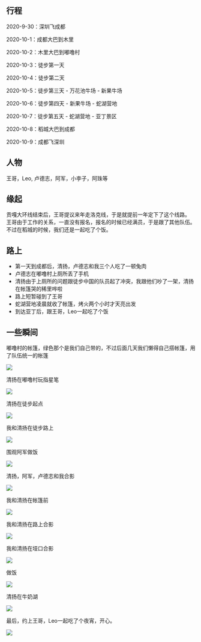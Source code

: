 ## 行程

2020-9-30：深圳飞成都

2020-10-1：成都大巴到木里

2020-10-2：木里大巴到嘟噜村

2020-10-3：徒步第一天

2020-10-4：徒步第二天 

2020-10-5：徒步第三天 - 万花池牛场 - 新果牛场

2020-10-6：徒步第四天 - 新果牛场 - 蛇湖营地

2020-10-7：徒步第五天 - 蛇湖营地 - 亚丁景区

2020-10-8：稻城大巴到成都

2020-10-9：成都飞深圳

## 人物

王哥，Leo, 卢德志，阿军，小李子，阿珠等

## 缘起

贡嘎大环线结束后，王哥提议来年走洛克线，于是就提前一年定下了这个线路。
王哥由于工作的关系，一直没有报名，报名的时候已经满员，于是跟了其他队伍。
不过在稻城的时候，我们还是一起吃了个饭。

## 路上

* 第一天到成都后，清扬，卢德志和我三个人吃了一顿兔肉
* 卢德志在嘟噜村上厕所丢了手机
* 清扬由于上厕所的问题跟徒步中国的队员起了冲突，我跟他们吵了一架，清扬在帐篷哭的稀里哗啦
* 路上短暂碰到了王哥
* 蛇湖营地凌晨就收了帐篷，烤火两个小时才天亮出发
* 到达亚丁后，跟王哥，Leo一起吃了个饭


## 一些瞬间

嘟噜村的帐篷，绿色那个是我们自己带的，不过后面几天我们懒得自己搭帐篷，用了队伍统一的帐篷

![](https://pic1.imgdb.cn/item/634635f816f2c2beb1eb16c3.jpg)

清扬在嘟噜村玩指星笔

![](https://pic1.imgdb.cn/item/634635f816f2c2beb1eb16c8.jpg)

清扬在徒步起点

![](https://pic1.imgdb.cn/item/634635f816f2c2beb1eb16d7.jpg)

我和清扬在徒步路上

![](https://pic1.imgdb.cn/item/634635f816f2c2beb1eb16e1.jpg)

围观阿军做饭

![](https://pic1.imgdb.cn/item/634635f816f2c2beb1eb16ec.jpg)

清扬，阿军，卢德志和我合影

![](https://pic1.imgdb.cn/item/634635ff16f2c2beb1eb220c.jpg)

我和清扬在帐篷前

![](https://pic1.imgdb.cn/item/634635ff16f2c2beb1eb2213.jpg)

我和清扬在路上合影

![](https://pic1.imgdb.cn/item/634635ff16f2c2beb1eb2223.jpg)

我和清扬在垭口合影

![](https://pic1.imgdb.cn/item/634635ff16f2c2beb1eb2242.jpg)

做饭

![](https://pic1.imgdb.cn/item/634635ff16f2c2beb1eb224e.jpg)

清扬在牛奶湖

![](https://pic1.imgdb.cn/item/6346360316f2c2beb1eb2a97.jpg)

最后，约上王哥，Leo一起吃了个夜宵，开心。

![](https://pic1.imgdb.cn/item/6346360316f2c2beb1eb2a9e.jpg)